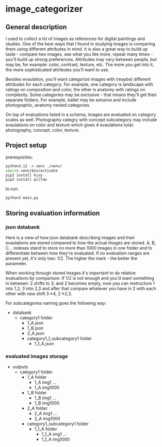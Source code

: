 # image_categorizer
## General description
I used to collect a lot of images as references for digital paintings and studies. One of the best 
ways that I found in studying images is comparing them using different attributes in mind.
It is also a great way to build up taste - compare two images, see what you like more, repeat many 
times - you'll build up strong preferences. Attributes may vary between people, but may be, for 
example: color, contrast, texture, etc. The more you get into it, the more sophisticated attributes 
you'll want to use.

Besides evaulation, you'll want categorize images with (maybe) different attributes
for each category. For example, one category is landscape with ratings on composition and color,
the other is anatomy with ratings on complexity. Some categories may be exclusive - that means
they'll get their separate folders. For example, ballet may be exlusive and include photographic,
anatomy nested categories.

On top of evaluations listed in a schema, images are evaluated on category scales as well.
Photography categry with concept subcategory may include evaulations on color and texture
which gives 4 evaulations total: photography, concept, color, texture.

## Project setup
prerequisites:
```bash
python3.12 -m venv ./venv/
source venv/bin/activate
pip3 install kivy
pip3 install pillow
```

to run:
```bash
python3 main.py
```

## Storing evaluation information
### json databank
Here is a view of how json databank describing images and their evaulations are stored compared to
how the actual images are stored. A, B, C... indexes stand to store no more than 1000 images in 
one folder and to differentiate between how they're evaluated. If no evaluation ranges are present 
yet, it's only two: 1/2. The higher the mark - the better the parameter. 

When working through
stored images it's important to do relative evaluations by comparison. If 1/2 is not enough and
you'd want something in between: 2 shifts to 3, and 2 becomes empty, now you can restructure 
1 into 1,2; 3 into 2,3 and after that compare whatever you have in 2 with each other with new shift 
3->4, 2->2,3.

For subcategories naming goes the following way: <category mark>_<subcategory mark>_<literal index>

- databank
    - category1 folder
        - 1_A.json
        - 1_B.json
        - 2_A.json
        - category1_1_subcategory1 folder
            - 1_1_A.json

### evaluated images storage
- outputs
    - category1 folder
        - 1_A folder
            - 1_A img1
            ...
            - 1_A img1000
        - 1_B folder
            - 1_B img1
            ...
            - 1_B img1000
        - 2_A folder
            - 2_A img1
            ...
            - 2_A img1000
        - category1_subcategory1 folder
            - 1_1_A folder
                - 1_1_A img1
                ...
                - 1_1_A img1000

